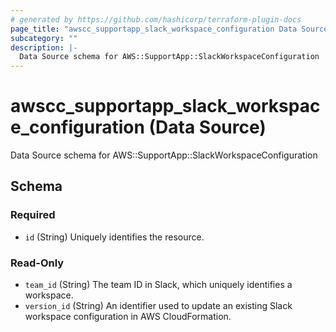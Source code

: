 ```yaml
---
# generated by https://github.com/hashicorp/terraform-plugin-docs
page_title: "awscc_supportapp_slack_workspace_configuration Data Source - terraform-provider-awscc"
subcategory: ""
description: |-
  Data Source schema for AWS::SupportApp::SlackWorkspaceConfiguration
---
```


# awscc_supportapp_slack_workspace_configuration (Data Source)

Data Source schema for AWS::SupportApp::SlackWorkspaceConfiguration



<!-- schema generated by tfplugindocs -->
## Schema

### Required

- `id` (String) Uniquely identifies the resource.

### Read-Only

- `team_id` (String) The team ID in Slack, which uniquely identifies a workspace.
- `version_id` (String) An identifier used to update an existing Slack workspace configuration in AWS CloudFormation.


